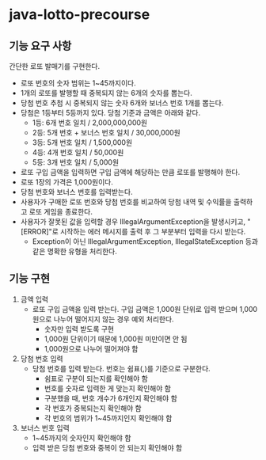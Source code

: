 # java-lotto-precourse

## 기능 요구 사항
간단한 로또 발매기를 구현한다.
- 로또 번호의 숫자 범위는 1~45까지이다.
- 1개의 로또를 발행할 때 중복되지 않는 6개의 숫자를 뽑는다.
- 당첨 번호 추첨 시 중복되지 않는 숫자 6개와 보너스 번호 1개를 뽑는다.
- 당첨은 1등부터 5등까지 있다. 당첨 기준과 금액은 아래와 같다.
  - 1등: 6개 번호 일치 / 2,000,000,000원
  - 2등: 5개 번호 + 보너스 번호 일치 / 30,000,000원
  - 3등: 5개 번호 일치 / 1,500,000원
  - 4등: 4개 번호 일치 / 50,000원
  - 5등: 3개 번호 일치 / 5,000원
- 로또 구입 금액을 입력하면 구입 금액에 해당하는 만큼 로또를 발행해야 한다.
- 로또 1장의 가격은 1,000원이다.
- 당첨 번호와 보너스 번호를 입력받는다.
- 사용자가 구매한 로또 번호와 당첨 번호를 비교하여 당첨 내역 및 수익률을 출력하고 로또 게임을 종료한다.
- 사용자가 잘못된 값을 입력할 경우 IllegalArgumentException을 발생시키고, "[ERROR]"로 시작하는 에러 메시지를 출력 후 그 부분부터 입력을 다시 받는다.
  - Exception이 아닌 IllegalArgumentException, IllegalStateException 등과 같은 명확한 유형을 처리한다.

## 기능 구현
1. 금액 입력
    - 로또 구입 금액을 입력 받는다. 구입 금액은 1,000원 단위로 입력 받으며 1,000원으로 나누어 떨어지지 않는 경우 예외 처리한다.
        - 숫자만 입력 받도록 구현
        - 1,000원 단위이기 때문에 1,000원 미만이면 안 됨
        - 1,000원으로 나누어 떨어져야 함
2. 당첨 번호 입력
    - 당첨 번호를 입력 받는다. 번호는 쉼표(,)를 기준으로 구분한다.
      - 쉼표로 구분이 되는지를 확인해야 함
      - 번호를 숫자로 입력한 게 맞는지 확인해야 함
      - 구분했을 때, 번호 개수가 6개인지 확인해야 함
      - 각 번호가 중복되는지 확인해야 함
      - 각 번호의 범위가 1~45까지인지 확인해야 함
3. 보너스 번호 입력
    - 1~45까지의 숫자인지 확인해야 함
    - 입력 받은 당첨 번호와 중복이 안 되는지 확인해야 함
